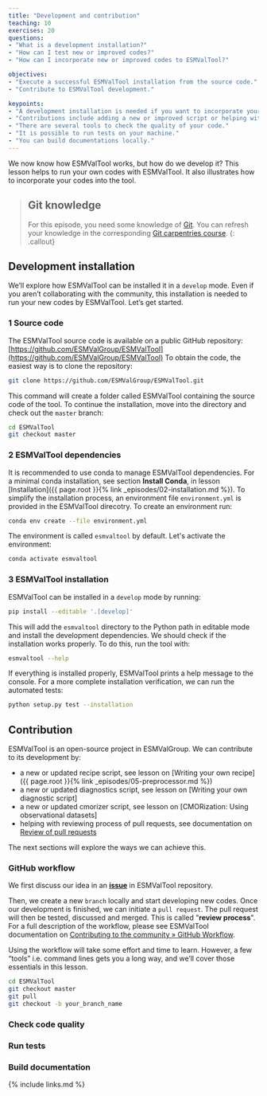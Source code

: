 ```yaml
---
title: "Development and contribution"
teaching: 10
exercises: 20
questions:
- "What is a development installation?"
- "How can I test new or improved codes?"
- "How can I incorporate new or improved codes to ESMValTool?"

objectives:
- "Execute a successful ESMValTool installation from the source code."
- "Contribute to ESMValTool development."

keypoints:
- "A development installation is needed if you want to incorporate your codes."
- "Contributions include adding a new or improved script or helping with a review process."
- "There are several tools to check the quality of your code."
- "It is possible to run tests on your machine."
- "You can build documentations locally."
---
```


We now know how ESMValTool works, but how do we develop it?
This lesson helps to run your own codes with ESMValTool.
It also illustrates how to incorporate your codes into the tool.

> ## Git knowledge
>
> For this episode, you need some knowledge of
> [Git](https://git-scm.com/). You can refresh your knowledge in the
> corresponding [Git carpentries course](http://swcarpentry.github.io/git-novice/).
{: .callout}

## Development installation

We’ll explore how ESMValTool can be installed it in a ``develop`` mode.
Even if you aren’t collaborating with the community, this installation is needed
to run your new codes by ESMValTool.
Let’s get started.

### 1 Source code

The ESMValTool source code is available on a public GitHub repository:
[https://github.com/ESMValGroup/ESMValTool](https://github.com/ESMValGroup/ESMValTool)
To obtain the code, the easiest way is to clone the repository:

~~~bash
git clone https://github.com/ESMValGroup/ESMValTool.git
~~~

This command will create a folder called ESMValTool containing
the source code of the tool. To continue the installation, move into the directory
and check out the ``master`` branch:

~~~bash
cd ESMValTool
git checkout master
~~~

### 2 ESMValTool dependencies

It is recommended to use conda to manage ESMValTool dependencies. For a minimal
conda installation, see section **Install Conda**, in lesson
[Installation]({{ page.root }}{% link _episodes/02-installation.md %}).
To simplify the installation process, an environment file ``environment.yml`` is
provided in the ESMValTool direcotry. To create an environment run:

~~~bash
conda env create --file environment.yml
~~~

The environment is called ``esmvaltool`` by default. Let's activate the environment:

~~~bash
conda activate esmvaltool
~~~

### 3 ESMValTool installation

ESMValTool can be installed in a ``develop`` mode by running:

~~~bash
pip install --editable '.[develop]'
~~~

This will add the `esmvaltool` directory to the Python path in editable mode and
install the development dependencies. We should check if the installation
works properly. To do this, run the tool with:

~~~bash
esmvaltool --help
~~~

If everything is installed properly, ESMValTool prints a
help message to the console. For a more complete installation verification,
we can run the automated tests:

~~~bash
python setup.py test --installation
~~~

## Contribution

ESMValTool is an open-source project in ESMValGroup.
We can contribute to its development by:

- a new or updated recipe script, see lesson on
[Writing your own recipe]({{ page.root }}{% link _episodes/05-preprocessor.md %})
- a new or updated diagnostics script, see lesson on
[Writing your own diagnostic script]
- a new or updated cmorizer script, see lesson on
[CMORization: Using observational datasets]
- helping  with reviewing process of pull requests, see documentation on
[Review of pull requests](https://docs.esmvaltool.org/en/latest/community/review.html)

The next sections will explore the ways we can achieve this.

### GitHub workflow

We first discuss our idea in an
**[issue](https://github.com/ESMValGroup/ESMValTool/issues)** in ESMValTool repository.

Then, we create a new ``branch`` locally and start developing new codes.
Once our development is finished, we can initiate a ``pull request``.
The pull request will then be tested, discussed and merged. This is called "**review process**".
For a full description of the workflow, please see ESMValTool documentation on
[Contributing to the community » GitHub Workflow](https://docs.esmvaltool.org/en/latest/community/repository.html#github-workflow).

Using the workflow will take some effort and time to learn.
However, a few “tools” i.e. command lines gets you a long way,
and we’ll cover those essentials in this lesson.

~~~bash
cd ESMValTool
git checkout master
git pull
git checkout -b your_branch_name
~~~

### Check code quality


### Run tests

### Build documentation



{% include links.md %}
